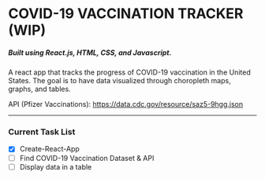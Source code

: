 # COVID-19 VACCINATION TRACKER (WIP)
##### Built using React.js, HTML, CSS, and Javascript.

A react app that tracks the progress of COVID-19 vaccination in the United States.
The goal is to have data visualized through choropleth maps, graphs, and tables.

API (Pfizer Vaccinations):
https://data.cdc.gov/resource/saz5-9hgg.json

---
### Current Task List
- [x] Create-React-App
- [ ] Find COVID-19 Vaccination Dataset & API
- [ ] Display data in a table
